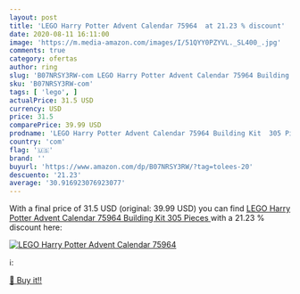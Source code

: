 ```yaml
---
layout: post
title: 'LEGO Harry Potter Advent Calendar 75964  at 21.23 % discount'
date: 2020-08-11 16:11:00
image: 'https://m.media-amazon.com/images/I/51QYY0PZYVL._SL400_.jpg'
comments: true
category: ofertas
author: ring
slug: 'B07NRSY3RW-com LEGO Harry Potter Advent Calendar 75964 Building Kit 305...'
sku: 'B07NRSY3RW-com'
tags: [ 'lego', ]
actualPrice: 31.5 USD
currency: USD
price: 31.5
comparePrice: 39.99 USD
prodname: 'LEGO Harry Potter Advent Calendar 75964 Building Kit  305 Pieces '
country: 'com'
flag: '🇺🇸'
brand: ''
buyurl: 'https://www.amazon.com/dp/B07NRSY3RW/?tag=tolees-20'
descuento: '21.23'
average: '30.916923076923077'
---
```


With a final price of 31.5 USD (original: 39.99 USD) you can find [LEGO Harry Potter Advent Calendar 75964 Building Kit  305 Pieces ](https://www.amazon.com/dp/B07NRSY3RW/?tag=tolees-20) with a  21.23 % discount here:

[![LEGO Harry Potter Advent Calendar 75964 ](https://m.media-amazon.com/images/I/51QYY0PZYVL._SL400_.jpg)](https://www.amazon.com/dp/B07NRSY3RW/?tag=tolees-20)

ℹ️:


[🛒 Buy it!!](https://www.amazon.com/dp/B07NRSY3RW/?tag=tolees-20)
